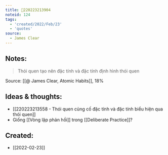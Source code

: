 ```yaml
---
title: 💬220223213904
noteid: 124
tags:
  - 'created/2022/Feb/23'
  - 'quotes'
source:
  - James Clear
---
```


## Notes:
> Thói quen tạo nên đặc tính và đặc tính định hình thói quen

Source: [[@ James Clear, Atomic Habits]], 18%

## Ideas & thoughts:
- [[220223213558 - Thói quen củng cố đặc tính và đặc tính biểu hiện qua thói quen]]
- Giống [[Vòng lặp phản hồi]] trong [[Deliberate Practice]]?
## Created:
- [[2022-02-23]]
